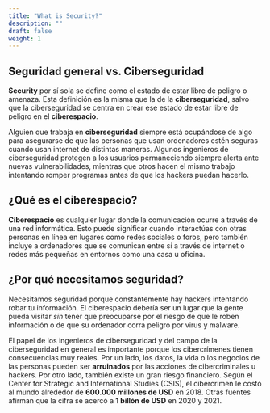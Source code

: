 ```yaml
---
title: "What is Security?"
description: ""
draft: false
weight: 1
---
```


## Seguridad general vs. Ciberseguridad
**Security** por sí sola se define como el estado de estar libre de peligro o amenaza. Esta definición es la misma que la de la **ciberseguridad**, salvo que la ciberseguridad se centra en crear ese estado de estar libre de peligro en el **ciberespacio**. 

Alguien que trabaja en **ciberseguridad** siempre está ocupándose de algo para asegurarse de que las personas que usan ordenadores estén seguras cuando usan internet de distintas maneras. Algunos ingenieros de ciberseguridad protegen a los usuarios permaneciendo siempre alerta ante nuevas vulnerabilidades, mientras que otros hacen el mismo trabajo intentando romper programas antes de que los hackers puedan hacerlo.

## ¿Qué es el ciberespacio?
**Ciberespacio** es cualquier lugar donde la comunicación ocurre a través de una red informática. Esto puede significar cuando interactúas con otras personas en línea en lugares como redes sociales o foros, pero también incluye a ordenadores que se comunican entre sí a través de internet o redes más pequeñas en entornos como una casa u oficina.

## ¿Por qué necesitamos seguridad?
Necesitamos seguridad porque constantemente hay hackers intentando robar tu información. El ciberespacio debería ser un lugar que la gente pueda visitar *sin* tener que preocuparse por el riesgo de que le roben información o de que su ordenador corra peligro por virus y malware.

El papel de los ingenieros de ciberseguridad y del campo de la ciberseguridad en general es importante porque los cibercrímenes tienen consecuencias muy reales. Por un lado, los datos, la vida o los negocios de las personas pueden ser **arruinados** por las acciones de cibercriminales u hackers. Por otro lado, también existe un gran riesgo financiero. Según el Center for Strategic and International Studies (CSIS), el cibercrimen le costó al mundo alrededor de **600.000 millones de USD** en 2018. Otras fuentes afirman que la cifra se acercó a **1 billón de USD** en 2020 y 2021.